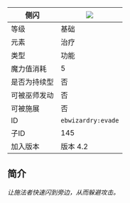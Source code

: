 | 侧闪 |![](https://github.com/Electroblob77/Wizardry/blob/1.12.2/src/main/resources/assets/ebwizardry/textures/spells/evade.png)|
|---|---|
| 等级 | 基础 |
| 元素 | 治疗 |
| 类型 | 功能 |
| 魔力值消耗 | 5 |
| 是否为持续型 | 否 |
| 可被巫师发动 | 否 |
| 可被施展 | 否 |
| ID | `ebwizardry:evade` |
| 子ID | 145 |
| 加入版本 | 版本 4.2 |
## 简介
_让施法者快速闪到旁边，从而躲避攻击。_
